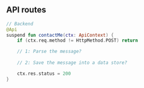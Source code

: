 ## API routes

```kotlin 0|4,10|6|8 <apibackend> [api-backend]
// Backend
@Api
suspend fun contactMe(ctx: ApiContext) {
    if (ctx.req.method != HttpMethod.POST) return

    // 1: Parse the message?
    
    // 2: Save the message into a data store?

    ctx.res.status = 200
}
```
